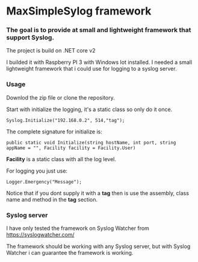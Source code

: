 # MaxSimpleSylog framework

### The goal is to provide at small and lightweight framework that support Syslog.

The project is build on .NET core v2

I builded it with Raspberry PI 3 with Windows Iot installed. I needed a small lightweight framework that i could use for logging to a syslog server.

### Usage
Downlod the zip file or clone the repository.

Start with initialize the logging, it's a static class so only do it once.
 
	Syslog.Initialize("192.168.0.2", 514,"tag");
	
The complete signature for initialize is:

	public static void Initialize(string hostName, int port, string appName = "", Facility facility = Facility.User)
	
**Facility** is a static class with all the log level.
 
For logging you just use:

	Logger.Emergency("Message");
	
Notice that if you dont supply it with a **tag** then is use the assembly, class name and method in the **tag** section.
	
	
### Syslog server
I have only tested the framework on Syslog Watcher from https://syslogwatcher.com/

The framework should be working with any Syslog server, but with Syslog Watcher i can guarantee the framework is working.



